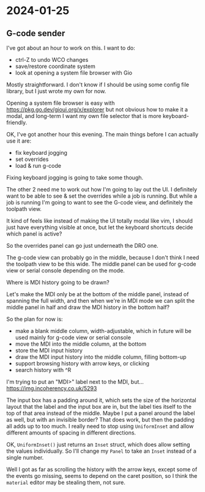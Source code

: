 # 2024-01-25

## G-code sender

I've got about an hour to work on this. I want to do:

 * ctrl-Z to undo WCO changes
 * save/restore coordinate system
 * look at opening a system file browser with Gio

Mostly straightforward. I don't know if I should be using some config file library, but I just wrote my own for now.

Opening a system file browser is easy with https://pkg.go.dev/gioui.org/x/explorer but not obvious how to make it a modal, and long-term I want my own file selector that is more keyboard-friendly.

OK, I've got another hour this evening. The main things before I can actually use it are:

 * fix keyboard jogging
 * set overrides
 * load & run g-code

Fixing keyboard jogging is going to take some though.

The other 2 need me to work out how I'm going to lay out the UI.
I definitely want to be able to see & set the overrides while a job is running. But
while a job is running I'm going to want to see the G-code view, and definitely the
toolpath view.

It kind of feels like instead of making the UI totally modal like vim, I should just have everything
visible at once, but let the keyboard shortcuts decide which panel is active?

So the overrides panel can go just underneath the DRO one.

The g-code view can probably go in the middle, because I don't think I need the toolpath view to be this wide.
The middle panel can be used for g-code view or serial console depending on the mode.

Where is MDI history going to be drawn?

Let's make the MDI only be at the bottom of the middle panel, instead of spanning the full width, and then
when we're in MDI mode we can split the middle panel in half and draw the MDI history in the bottom half?

So the plan for now is:

 * make a blank middle column, width-adjustable, which in future will be used mainly for g-code view or serial console
 * move the MDI into the middle column, at the bottom
 * store the MDI input history
 * draw the MDI input history into the middle column, filling bottom-up
 * support browsing history with arrow keys, or clicking
 * search history with ^R

I'm trying to put an "MDI>" label next to the MDI, but... https://img.incoherency.co.uk/5293

The input box has a padding around it, which sets the size of the horizontal layout that the
label and the input box are in, but the label ties itself to the top of that area instead of the middle.
Maybe I put a panel around the label as well, but with an invisible border? That does work, but then
the padding all adds up to too much. I really need to stop using `UniformInset` and allow different
amounts of spacing in different directions.

OK, `UniformInset()` just returns an `Inset` struct, which does allow setting the values individually.
So I'll change my `Panel` to take an `Inset` instead of a single number.

Well I got as far as scrolling the history with the arrow keys, except some of the events go missing,
seems to depend on the caret position, so I think the `material` editor may be stealing them, not
sure.
